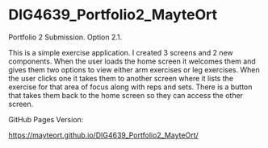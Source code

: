 # DIG4639_Portfolio2_MayteOrt
Portfolio 2 Submission. Option 2.1.

This is a simple exercise application. I created 3 screens and 2 new components.  When the user loads the home screen it welcomes them and gives them two options to view either arm exercises or leg exercises. When the user clicks one it takes them to another screen where it lists the exercise for that area of focus along with reps and sets. There is a button that takes them back to the home screen so they can access the other screen.

GitHub Pages Version:

https://mayteort.github.io/DIG4639_Portfolio2_MayteOrt/ 
